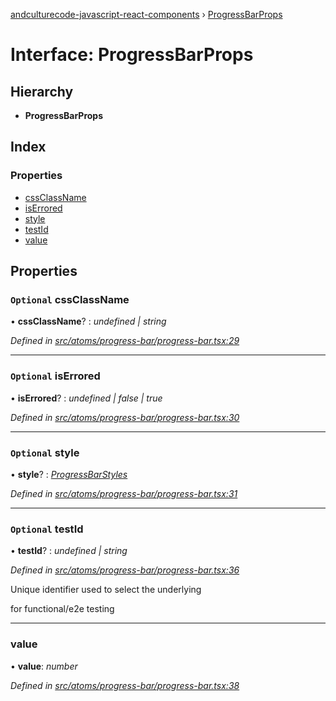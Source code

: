 [andculturecode-javascript-react-components](../README.md) › [ProgressBarProps](progressbarprops.md)

# Interface: ProgressBarProps

## Hierarchy

* **ProgressBarProps**

## Index

### Properties

* [cssClassName](progressbarprops.md#optional-cssclassname)
* [isErrored](progressbarprops.md#optional-iserrored)
* [style](progressbarprops.md#optional-style)
* [testId](progressbarprops.md#optional-testid)
* [value](progressbarprops.md#value)

## Properties

### `Optional` cssClassName

• **cssClassName**? : *undefined | string*

*Defined in [src/atoms/progress-bar/progress-bar.tsx:29](https://github.com/AndcultureCode/AndcultureCode.JavaScript.React.Components/blob/85bf079/src/atoms/progress-bar/progress-bar.tsx#L29)*

___

### `Optional` isErrored

• **isErrored**? : *undefined | false | true*

*Defined in [src/atoms/progress-bar/progress-bar.tsx:30](https://github.com/AndcultureCode/AndcultureCode.JavaScript.React.Components/blob/85bf079/src/atoms/progress-bar/progress-bar.tsx#L30)*

___

### `Optional` style

• **style**? : *[ProgressBarStyles](../enums/progressbarstyles.md)*

*Defined in [src/atoms/progress-bar/progress-bar.tsx:31](https://github.com/AndcultureCode/AndcultureCode.JavaScript.React.Components/blob/85bf079/src/atoms/progress-bar/progress-bar.tsx#L31)*

___

### `Optional` testId

• **testId**? : *undefined | string*

*Defined in [src/atoms/progress-bar/progress-bar.tsx:36](https://github.com/AndcultureCode/AndcultureCode.JavaScript.React.Components/blob/85bf079/src/atoms/progress-bar/progress-bar.tsx#L36)*

Unique identifier used to select the underlying <div> for functional/e2e testing

___

###  value

• **value**: *number*

*Defined in [src/atoms/progress-bar/progress-bar.tsx:38](https://github.com/AndcultureCode/AndcultureCode.JavaScript.React.Components/blob/85bf079/src/atoms/progress-bar/progress-bar.tsx#L38)*
